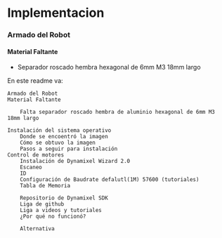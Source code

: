 # Implementacion

### Armado del Robot

#### Material Faltante

* Separador roscado hembra hexagonal de 6mm M3 18mm largo

En este readme va:

	Armado del Robot
	Material Faltante 

		Falta separador roscado hembra de aluminio hexagonal de 6mm M3 18mm largo 

	Instalación del sistema operativo
		Donde se encoentró la imagen
		Cómo se obtuvo la imagen
		Pasos a seguir para instalación
	Control de motores
		Instalación de Dynamixel Wizard 2.0
		Escaneo
		ID
		Configuración de Baudrate defalutl(1M) 57600 (tutoriales)
		Tabla de Memoria

		Repositorio de Dynamixel SDK
		Liga de github
		Liga a videos y tutoriales
		¿Por qué no funcionó?
		
		Alternativa
		
		

